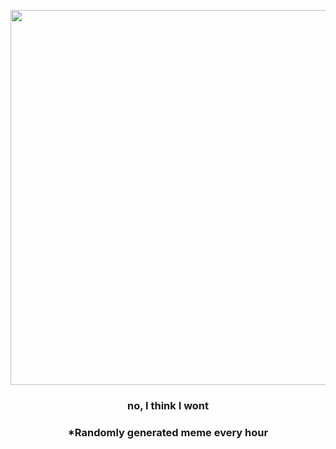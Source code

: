 <p align="center">
        <img src="https://i.redd.it/nvmbic9k5l491.gif" width="600" height="600">
        </p>
        <h3 align="center">no, I think I wont</h3>
        <h3 align="center">*Randomly generated meme every hour</h3>
    